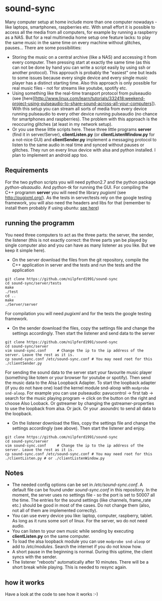 sound-sync
==========

Many computer setup at home include more than one computer nowadays - like laptops, smartphones, raspberries etc. With small effort it is possible to access all the media from all computers, for example by running a raspberry as a NAS. 
But for a real multimedia home setup one feature lacks: to play the same music in the same time on every machine without glitches, pauses... 
There are some possibilities:
* Storing the music on a central archive (like a NAS) and accessing it from every computer. Then pressing start at exactly the same time (as this can not be done by hand you can write a script easily by using ssh or another protocol). This approuch is probably the "easiest" one but leads to some issues because every single device and every single music player has a distinct starting time. Also this approach is only possible for real music files - not for streams like youtube, spotify etc.
* Using something like the real-time transport protocol from pulseaudio (see [here][http://www.linux.com/learn/tutorials/332418:weekend-project-using-pulseaudio-to-share-sound-across-all-your-computers]). With this setup you can stream all sorts of media from every device running pulseaudio to every other device running pulseaudio (no chance for smartphones and raspberries). The problem with this approach is the reoccuring glitches (at least in my network setup).
* Or you use these little scripts here. These three little programs **server** (find it in server/Server), **clientListen.py** (or **clientListenWindow.py** for a not-nice GUI) and **clientSender.py** implement a messaging protocol to listen to the same audio in real time and synced without pauses or glitches. They run on every linux device with alsa and python installed. I plan to implement an android app too.


Requirements
-----------

For the two python scripts you will need python2.7 and the python package *python-alsaaudio*. And *python-tk* for running the GUI.
For compiling the C++ programm **server** you will need the library *pugixml* (see http://pugixml.org/). As the tests in server/tests rely on the google testing framework, you will also need the headers and libs for that (remember to install them probably if using ubuntu: [see here](http://askubuntu.com/questions/145887/why-no-library-files-installed-for-google-test))


running the programm
------------------------------------

You need three computers to act as the three parts: the server, the sender, the listener (this is not exactly correct: the three parts yan be played by single computer also and you can have as many listener as you like. But we keep it simple here).
* On the server download the files from the git repository, compile the C++ application in server and the tests and run the tests and the application
```
git clone https://github.com/nilpferd1991/sound-sync
cd sound-sync/server/tests
make
./test
cd ..
make
./Server/server
```
For compilation you will need *pugixml* and for the tests the google testing framework.
* On the sender download the files, copy the settings file and change the settings accordingly. Then start the listener and send data to the server
```
git clone https://github.com/nilpferd1991/sound-sync
cd sound-sync/server
vim sound-sync.conf		# Change the ip to the ip address of the server. Leave the rest as it is.
cp sound-sync.conf /etc/sound-sync.conf # You may need root for this
./clientSender.py
```
For sending the sound data to the server start your favourite music player (something like totem or your browser for youtube or spotify). Then send the music data to the Alsa Loopback Adapter. To start the loopback adapter (if you do not have one) load the kernel module snd-aloop with `modprobe snd-aloop`.
For example you can use pulseaudio:
pavucontrol -> first tab -> search for the music playing program -> click on the button on the right and choose Also Looback.
Or gstreamer by changing the gstreamer-properties to use the loopback from alsa.
Or jack.
Or your .asoundrc to send all data to the loopback.

* On the listener download the files, copy the settings file and change the settings accordingly (see above). Then start the listener and enjoy.
```
git clone https://github.com/nilpferd1991/sound-sync
cd sound-sync/server
vim sound-sync.conf		# Change the ip to the ip address of the server. Leave the rest as it is.
cp sound-sync.conf /etc/sound-sync.conf # You may need root for this
./clientListen.py # or ./clientListenWindow.py
```

Notes
-----

* The needed config options can be set in */etc/sound-sync.conf*. A default file can be found under *sound-sync.conf* in this repository. In the moment, the server uses no settings file - so the port is set to 50007 all the time. The entries for the sound settings (like channels, frame_rate etc.) should be good in most of the cases. Do not change them (also, not all of them are implemented correctly).
* You can use every device you like: laptop, computer, raspberry, tablet. As long as it runs some sort of linux. For the server, wo do not need audio.
* You can listen to your own music while sending by executing **clientListen.py** on the same computer.
* To load the alsa loopback module you can use `modprobe snd-aloop` or add to */etc/modules*. Search the internet if you do not know how.
* A short pause in the beginning is normal. During this uptime, the client syncs with the sender. 
* The listener "reboots" automatically after 10 minutes. There will be a short break while playing. This is needed to resync again.

how it works
------------

Have a look at the code to see how it works :-)
